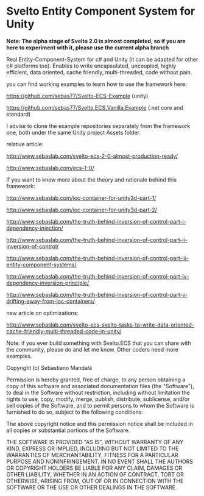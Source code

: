 Svelto Entity Component System for Unity
=====================================

**Note: The alpha stage of Svelto 2.0 is almost completed, so if you are here to experiment with it, please use the current alpha branch**

Real Entity-Component-System for c# and Unity (it can be adapted for other c# platforms too). Enables to write encapsulated, uncoupled, highly efficient, data oriented, cache friendly, multi-threaded, code without pain.

you can find working examples to learn how to use the framework here:

https://github.com/sebas77/Svelto-ECS-Example (unity)

https://github.com/sebas77/Svelto.ECS.Vanilla.Example (.net core and standard)

I advise to clone the example repositories separately from the framework one, both under the same Unity project Assets folder.

relative article:

http://www.sebaslab.com/svelto-ecs-2-0-almost-production-ready/

http://www.sebaslab.com/ecs-1-0/

If you want to know more about the theory and rationale behind this framework:

http://www.sebaslab.com/ioc-container-for-unity3d-part-1/

http://www.sebaslab.com/ioc-container-for-unity3d-part-2/

http://www.sebaslab.com/the-truth-behind-inversion-of-control-part-i-dependency-injection/

http://www.sebaslab.com/the-truth-behind-inversion-of-control-part-ii-inversion-of-control/

http://www.sebaslab.com/the-truth-behind-inversion-of-control-part-iii-entity-component-systems/

http://www.sebaslab.com/the-truth-behind-inversion-of-control-part-iv-dependency-inversion-principle/

http://www.sebaslab.com/the-truth-behind-inversion-of-control-part-v-drifting-away-from-ioc-containers/

new article on optimizations:

http://www.sebaslab.com/svelto-ecs-svelto-tasks-to-write-data-oriented-cache-friendly-multi-threaded-code-in-unity/

Note: if you ever build something with Svelto.ECS that you can share with the community, please do and let me know. Other coders need more examples.

Copyright (c) Sebastiano Mandalà

Permission is hereby granted, free of charge, to any person obtaining a copy of this software and associated documentation files (the "Software"), to deal in the Software without restriction, including without limitation the rights to use, copy, modify, merge, publish, distribute, sublicense, and/or sell copies of the Software, and to permit persons to whom the Software is furnished to do so, subject to the following conditions:

The above copyright notice and this permission notice shall be included in all copies or substantial portions of the Software.

THE SOFTWARE IS PROVIDED "AS IS", WITHOUT WARRANTY OF ANY KIND, EXPRESS OR IMPLIED, INCLUDING BUT NOT LIMITED TO THE WARRANTIES OF MERCHANTABILITY, FITNESS FOR A PARTICULAR PURPOSE AND NONINFRINGEMENT. IN NO EVENT SHALL THE AUTHORS OR COPYRIGHT HOLDERS BE LIABLE FOR ANY CLAIM, DAMAGES OR OTHER LIABILITY, WHETHER IN AN ACTION OF CONTRACT, TORT OR OTHERWISE, ARISING FROM, OUT OF OR IN CONNECTION WITH THE SOFTWARE OR THE USE OR OTHER DEALINGS IN THE SOFTWARE.

